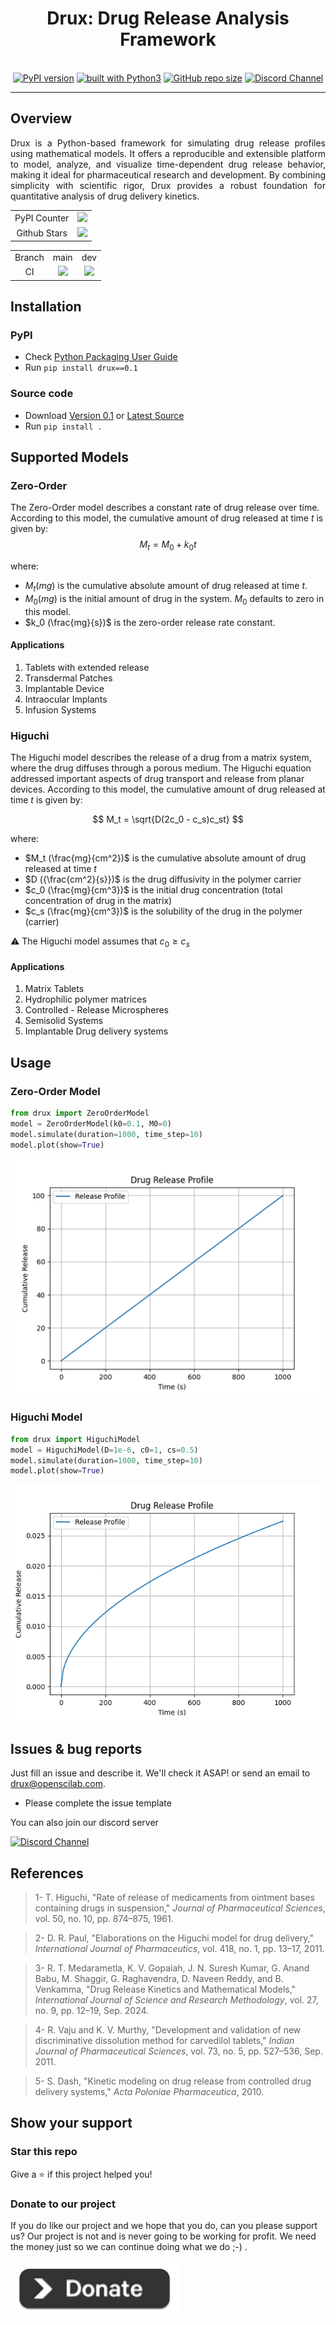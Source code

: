 <div align="center">
    <h1>Drux: Drug Release Analysis Framework</h1>
    <br/>
    <a href="https://badge.fury.io/py/drux"><img src="https://badge.fury.io/py/drux.svg" alt="PyPI version"></a>
    <a href="https://www.python.org/"><img src="https://img.shields.io/badge/built%20with-Python3-green.svg" alt="built with Python3"></a>
    <a href="https://github.com/openscilab/drux"><img alt="GitHub repo size" src="https://img.shields.io/github/repo-size/openscilab/drux"></a>
    <a href="https://discord.gg/8Rf6bGBtse"><img src="https://img.shields.io/discord/1064533716615049236.svg" alt="Discord Channel"></a>
</div>

----------


## Overview
<p align="justify">
Drux is a Python-based framework for simulating drug release profiles using mathematical models. It offers a reproducible and extensible platform to model, analyze, and visualize time-dependent drug release behavior, making it ideal for pharmaceutical research and development. By combining simplicity with scientific rigor, Drux provides a robust foundation for quantitative analysis of drug delivery kinetics.
</p>
<table>
    <tr>
        <td align="center">PyPI Counter</td>
        <td align="center">
            <a href="https://pepy.tech/projects/drux">
                <img src="https://static.pepy.tech/badge/drux">
            </a>
        </td>
    </tr>
    <tr>
        <td align="center">Github Stars</td>
        <td align="center">
            <a href="https://github.com/openscilab/drux">
                <img src="https://img.shields.io/github/stars/openscilab/drux.svg?style=social&label=Stars">
            </a>
        </td>
    </tr>
</table>
<table>
    <tr> 
        <td align="center">Branch</td>
        <td align="center">main</td>
        <td align="center">dev</td>
    </tr>
    <tr>
        <td align="center">CI</td>
        <td align="center">
            <img src="https://github.com/openscilab/drux/actions/workflows/test.yml/badge.svg?branch=main">
        </td>
        <td align="center">
            <img src="https://github.com/openscilab/drux/actions/workflows/test.yml/badge.svg?branch=dev">
            </td>
    </tr>
</table>


## Installation

### PyPI
- Check [Python Packaging User Guide](https://packaging.python.org/installing/)
- Run `pip install drux==0.1`
### Source code
- Download [Version 0.1](https://github.com/openscilab/drux/archive/v0.1.zip) or [Latest Source](https://github.com/openscilab/drux/archive/dev.zip)
- Run `pip install .`

## Supported Models
### Zero-Order
The Zero-Order model describes a constant rate of drug release over time. According to this model, the cumulative amount of drug released at time $t$ is given by:
$$
M_t = M_0 + k_0 t
$$

where:
- $M_t (mg)$ is the cumulative absolute amount of drug released at time $t$.
- $M_0 (mg)$ is the initial amount of drug in the system. $M_0$ defaults to zero in this model.
- $k_0 (\frac{mg}{s})$ is the zero-order release rate constant.

#### Applications
1. Tablets with extended release
2. Transdermal Patches
3. Implantable Device
4. Intraocular Implants
5. Infusion Systems

### Higuchi
The Higuchi model describes the release of a drug from a matrix system, where the drug diffuses through a porous medium.
The Higuchi equation addressed important aspects of drug transport and release from planar
devices. According to this model, the cumulative amount of drug released at time $t$ is given by:

$$
M_t = \sqrt{D(2c_0 - c_s)c_st}
$$

where:
- $M_t (\frac{mg}{cm^2})$ is the cumulative absolute amount of drug released at time $t$
- $D ({\frac{cm^2}{s}})$ is the drug diffusivity in the polymer carrier
- $c_0 (\frac{mg}{cm^3})$ is the initial drug concentration (total concentration of drug in the matrix)
- $c_s (\frac{mg}{cm^3})$ is the solubility of the drug in the polymer (carrier)

⚠️ The Higuchi model assumes that $c_0 \ge c_s$
#### Applications
1. Matrix Tablets
2. Hydrophilic polymer matrices
3. Controlled - Release Microspheres
4. Semisolid Systems
5. Implantable Drug delivery systems

## Usage
### Zero-Order Model
```python
from drux import ZeroOrderModel
model = ZeroOrderModel(k0=0.1, M0=0)
model.simulate(duration=1000, time_step=10)
model.plot(show=True)
```
<img src="/otherfiles/zero_order_plot.png" alt="Zero-order Plot">

### Higuchi Model
```python
from drux import HiguchiModel
model = HiguchiModel(D=1e-6, c0=1, cs=0.5)
model.simulate(duration=1000, time_step=10)
model.plot(show=True)
```
<img src="https://github.com/openscilab/drux/raw/main/otherfiles/higuchi_plot.png" alt="Higuchi Plot">

## Issues & bug reports

Just fill an issue and describe it. We'll check it ASAP! or send an email to [drux@openscilab.com](mailto:drux@openscilab.com "drux@openscilab.com"). 

- Please complete the issue template

You can also join our discord server

<a href="https://discord.gg/8Rf6bGBtse">
  <img src="https://img.shields.io/discord/1064533716615049236.svg?style=for-the-badge" alt="Discord Channel">
</a>


## References
<blockquote>1- T. Higuchi, "Rate of release of medicaments from ointment bases containing drugs in suspension," <i>Journal of Pharmaceutical Sciences</i>, vol. 50, no. 10, pp. 874–875, 1961.</blockquote>
<blockquote>2- D. R. Paul, "Elaborations on the Higuchi model for drug delivery," <i>International Journal of Pharmaceutics</i>, vol. 418, no. 1, pp. 13–17, 2011.</blockquote>
<blockquote>3- R. T. Medarametla, K. V. Gopaiah, J. N. Suresh Kumar, G. Anand Babu, M. Shaggir, G. Raghavendra, D. Naveen Reddy, and B. Venkamma, "Drug Release Kinetics and Mathematical Models," <i>International Journal of Science and Research Methodology</i>, vol. 27, no. 9, pp. 12–19, Sep. 2024.</blockquote>
<blockquote>4- R. Vaju and K. V. Murthy, "Development and validation of new discriminative dissolution method for carvedilol tablets," <i>Indian Journal of Pharmaceutical Sciences</i>, vol. 73, no. 5, pp. 527–536, Sep. 2011.</blockquote>
<blockquote>5- S. Dash, "Kinetic modeling on drug release from controlled drug delivery systems," <i>Acta Poloniae Pharmaceutica</i>, 2010.</blockquote>

## Show your support
### Star this repo

Give a ⭐️ if this project helped you!

### Donate to our project
If you do like our project and we hope that you do, can you please support us? Our project is not and is never going to be working for profit. We need the money just so we can continue doing what we do ;-) .			

<a href="https://openscilab.com/#donation" target="_blank"><img src="https://github.com/openscilab/drux/raw/main/otherfiles/donation.png" height="90px" width="270px" alt="Drux Donation"></a>

